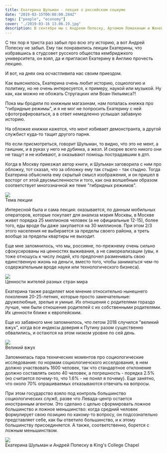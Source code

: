 ```yaml
---
title: Екатерина Шульман - лекция о российском социуме
date: "2019-03-15T00:00:00.284Z"
tags: ["people", "economy"]
cover: "./2019-03-16 13.06.19.jpg"
description: В сентябре мы с Андреем Попеску, Артемом Ломакиным и Женей Галимовым ели пиццу, лениво разглядывали задачки на Кеггле и трепались о разном. Спустя пару недель я сбросил в наш чатик лекцию Екатерины Шульман о влиянии АИ на социум.
---
```


<div>
  <p>
    С тех пор я триста раз забыл про всю эту историю, а вот Андрей Попеску не забыл. Ему так понравились лекции
    Екатерины, что избравшись в студсовет русского общества кембриджкого университета, он взял, да и пригласил
    Екатерину в Англию прочесть лекцию.
  </p>
  <p>
    И вот, на днях она осчастливила нас своим приездом.
  </p>
  <p>
    Как выяснилось, Екатерина очень любит историю, социологию и политику, но не очень интересуется, к примеру,
    наукой или музыкой. Ну как, как можно не обожать Стругацких или Воан-Уильямса?!
  </p>
  <p>
    Пока мы бродили по книжным магазинам, нам попалась книжка про "гибридные режимы", и я не мог не попросить
    Екатерину с ней сфотографироваться, а в ответ немедленно услышал забавную историю.
  </p>
  <p>
    На обложке книжки кажется, что мент избивает демонстранта, а другой службист куда-то тащит другого парня.
  </p>
  <p>
    Но если присмотреться, говорит Шульман, то видно, что это не мент, а гаишник, и в руках у него не дубинка, а
    жезл. И скорее всего никого они не тащут и не избивают, а оказывают помощь пострадавшим в дтп.
  </p>
  <p>
    Когда в Москву приезжал автор книги, и Шульман заговорила с ним про обложку, тот
    сказал, что за обложку ему так стыдно - так стыдно. Тогда Екатерина объяснила ему скрытый смысл изображения,
    и он пришел в восторг от этой двусмысленности и того, как она волшебным образом соответствует многозначной же
    теме "гибридных режимов".
  </p>
  <img src="2019-03-16 12.58.56.jpg" class="img-responsive center-block" />
  <div class="caption text-center">Тема лекции</div>
  <p>
    Интересной была и сама лекция: оказывается, по данным мобильных операторов, которые покупает для анализа
    мэрия Москвы, в Москве живет порядка 25 миллионов человек (а не официальные 12-15), более того, еды вроде
    бы даже закупается на 30 миллионов. При этом 2/3 этого населения не выбирается за пределы своего района, а
    треть вообще за пределы квартиры не выходит.
  </p>
  <p>
    Еще мне запомнилось, что мы, россияне, по-прежнему очень сильно сфокусированы на ценностях выживания, а не
    самореализации (увы, я тоже отношусь к числу людей, кто предпочел разменивать свою единственную жизнь на
    деньги, вместо того, чтобы заниматься чем-то содержательным вроде науки или технологического бизнеса).
  </p>
  <img src="2019-03-16 12.58.51.jpg" class="img-responsive center-block" />
  <div class="caption text-center">Ценности жителей разных стран мира</div>
  <p>
    Екатерина также разделяет мое мнение относительно нынешнего поколения 20-25-летних, которые просто
    замечательные: дружелюбные, зрелые и умные. Их отношения с родителями гораздо лучше, чем были отношения
    родителей с их собственными родителями. Их ценности ближе к европейским.
  </p>
  <p>
    Еще из забавного мне запомнилось, что летом 2018 случился "великий вжух", когда все индексы доверия к Путину
    разом существенно обвалились, и остаются на этом низком уровне по сей день.
  </p>
  <img src="2019-03-16 12.57.50.jpg" class="img-responsive center-block" />
  <div class="caption text-center">Великий вжух</div>
  <p>
    Запомнилась пара технических моментов про социологические исследования: по нормам социологиечского
    исселдования, в нем должно участвовать 1600 человек, так что стандартное отклонение должно составлять около 40
    человек, а погрешность - порядка 2.5% (но считается почему-то, что 1.6% - не понял я почему). Еще занятно, что
    около 70% опрашиваемых отказываются отвечать на вопросы.
  </p>
  <p>
    При этом государство взяло под контроль большинство социологических служб, разве что Левада-центр остается
    иностранным агентом. Это сделано с целью сформировать ложное большинство и ложное меньшинство: когда средний
    человек формулирует свою позицию по какому-то вопросу, он подсознательно представляет себе, как бы ответило
    большинство, и к этому большинству присоединяется. А также, соответственно, борется с ложным меньшинством.
  </p>
  <img src="2019-03-16 12.58.45.jpg" class="img-responsive center-block" />
  <div class="caption text-center">Екатерина Шульман и Андрей Попеску в King's College Chapel</div>
</div>